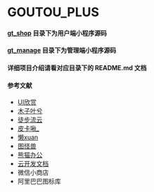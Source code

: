 # GOUTOU_PLUS

#### [gt_shop](./gt_shop/README.md) 目录下为用户端小程序源码

#### [gt_manage](./gt_manage/README.md) 目录下为管理端小程序源码

#### 详细项目介绍请看对应目录下的 README.md 文档

#### 参考文献
- [UI欣赏](https://huaban.com/pins/3112350630/)
- [木子叶兮](https://huaban.com/pins/3144327938/)
- [徒步流云](https://huaban.com/pins/2922418769/)
- [皮卡啾_](https://huaban.com/pins/3103497844/)
- [懒xuan](https://huaban.com/pins/3191764848/)
- [图怪兽](https://818ps.com/muban/zitisheji.html)
- [熊猫办公](https://www.tukuppt.com/)
- [云开发文档](https://developers.weixin.qq.com/miniprogram/dev/wxcloud/basis/getting-started.html)
- 微信小商店
- 阿里巴巴图标库


